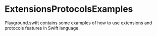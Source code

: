 # ExtensionsProtocolsExamples

Playground.swift contains some examples of how to use extensions and protocols features in Swift language.

